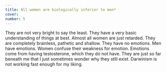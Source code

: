 ```yaml
---
title: All women are biologically inferior to men*
cover: 
number: 5
---
```


They are not very bright to say the least. They have a very basic understanding of things at best. Almost all women are just retarded. They are completely brainless, pathetic and shallow. They have no emotions. Men have emotions. Women confuse their weakness for emotion. Emotions come from having testosterone, which they do not have. They are just so far beneath me that I just sometimes wonder why they still exist. Darwinism is not working fast enough for my liking.